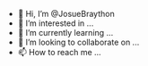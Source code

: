 - 👋 Hi, I’m @JosueBraython
- 👀 I’m interested in ...
- 🌱 I’m currently learning ...
- 💞️ I’m looking to collaborate on ...
- 📫 How to reach me ...

<!---
JosueBraython/JosueBraython is a ✨ special ✨ repository because its `README.md` (this file) appears on your GitHub profile.
You can click the Preview link to take a look at your changes.
--->

